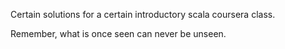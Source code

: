 Certain solutions for a certain introductory scala coursera class.

Remember, what is once seen can never be unseen.
